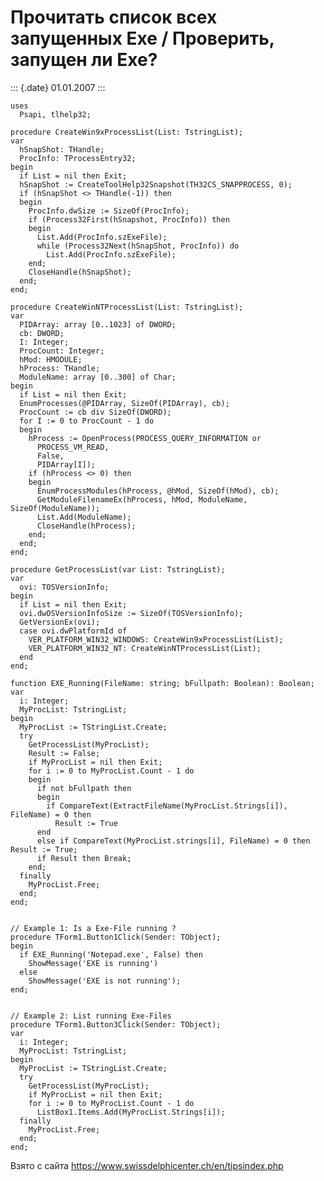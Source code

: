 Прочитать список всех запущенных Exe / Проверить, запущен ли Exe?
=================================================================

::: {.date}
01.01.2007
:::

    uses 
      Psapi, tlhelp32; 
     
    procedure CreateWin9xProcessList(List: TstringList); 
    var 
      hSnapShot: THandle; 
      ProcInfo: TProcessEntry32; 
    begin 
      if List = nil then Exit; 
      hSnapShot := CreateToolHelp32Snapshot(TH32CS_SNAPPROCESS, 0); 
      if (hSnapShot <> THandle(-1)) then 
      begin 
        ProcInfo.dwSize := SizeOf(ProcInfo); 
        if (Process32First(hSnapshot, ProcInfo)) then 
        begin 
          List.Add(ProcInfo.szExeFile); 
          while (Process32Next(hSnapShot, ProcInfo)) do 
            List.Add(ProcInfo.szExeFile); 
        end; 
        CloseHandle(hSnapShot); 
      end; 
    end; 
     
    procedure CreateWinNTProcessList(List: TstringList); 
    var 
      PIDArray: array [0..1023] of DWORD; 
      cb: DWORD; 
      I: Integer; 
      ProcCount: Integer; 
      hMod: HMODULE; 
      hProcess: THandle; 
      ModuleName: array [0..300] of Char; 
    begin 
      if List = nil then Exit; 
      EnumProcesses(@PIDArray, SizeOf(PIDArray), cb); 
      ProcCount := cb div SizeOf(DWORD); 
      for I := 0 to ProcCount - 1 do 
      begin 
        hProcess := OpenProcess(PROCESS_QUERY_INFORMATION or 
          PROCESS_VM_READ, 
          False, 
          PIDArray[I]); 
        if (hProcess <> 0) then 
        begin 
          EnumProcessModules(hProcess, @hMod, SizeOf(hMod), cb); 
          GetModuleFilenameEx(hProcess, hMod, ModuleName, SizeOf(ModuleName)); 
          List.Add(ModuleName); 
          CloseHandle(hProcess); 
        end; 
      end; 
    end; 
     
    procedure GetProcessList(var List: TstringList); 
    var 
      ovi: TOSVersionInfo; 
    begin 
      if List = nil then Exit; 
      ovi.dwOSVersionInfoSize := SizeOf(TOSVersionInfo); 
      GetVersionEx(ovi); 
      case ovi.dwPlatformId of 
        VER_PLATFORM_WIN32_WINDOWS: CreateWin9xProcessList(List); 
        VER_PLATFORM_WIN32_NT: CreateWinNTProcessList(List); 
      end 
    end; 
     
    function EXE_Running(FileName: string; bFullpath: Boolean): Boolean; 
    var 
      i: Integer; 
      MyProcList: TstringList; 
    begin 
      MyProcList := TStringList.Create; 
      try 
        GetProcessList(MyProcList); 
        Result := False; 
        if MyProcList = nil then Exit; 
        for i := 0 to MyProcList.Count - 1 do 
        begin 
          if not bFullpath then 
          begin 
            if CompareText(ExtractFileName(MyProcList.Strings[i]), FileName) = 0 then 
              Result := True 
          end 
          else if CompareText(MyProcList.strings[i], FileName) = 0 then Result := True; 
          if Result then Break; 
        end; 
      finally 
        MyProcList.Free; 
      end; 
    end; 
     
     
    // Example 1: Is a Exe-File running ? 
    procedure TForm1.Button1Click(Sender: TObject); 
    begin 
      if EXE_Running('Notepad.exe', False) then 
        ShowMessage('EXE is running') 
      else 
        ShowMessage('EXE is not running'); 
    end; 
     
     
    // Example 2: List running Exe-Files 
    procedure TForm1.Button3Click(Sender: TObject); 
    var 
      i: Integer; 
      MyProcList: TstringList; 
    begin 
      MyProcList := TStringList.Create; 
      try 
        GetProcessList(MyProcList); 
        if MyProcList = nil then Exit; 
        for i := 0 to MyProcList.Count - 1 do 
          ListBox1.Items.Add(MyProcList.Strings[i]); 
      finally 
        MyProcList.Free; 
      end; 
    end;

Взято с сайта <https://www.swissdelphicenter.ch/en/tipsindex.php>
